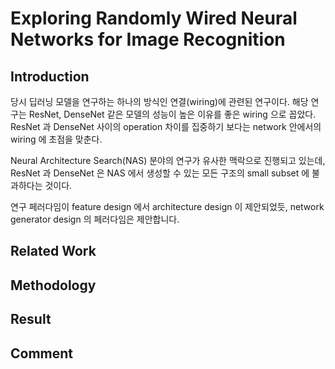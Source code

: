 # Exploring Randomly Wired Neural Networks for Image Recognition

## Introduction

당시 딥러닝 모델을 연구하는 하나의 방식인 연결(wiring)에 관련된 연구이다. 해당 연구는 ResNet, DenseNet 같은 모델의 성능이
높은 이유를 좋은 wiring 으로 꼽았다. ResNet 과 DenseNet 사이의 operation 차이를 집중하기 보다는 network 안에서의 wiring 에 초점을 맞춘다.

Neural Architecture Search(NAS) 분야의 연구가 유사한 맥락으로 진행되고 있는데, ResNet 과 DenseNet 은 NAS 에서 생성할 수 있는 모든 구조의 small subset 에 불과하다는 것이다. 

연구 페러다임이 feature design 에서 architecture design 이 제안되었듯, network generator design 의 페러다임은 제안합니다.

## Related Work

## Methodology

## Result

## Comment

